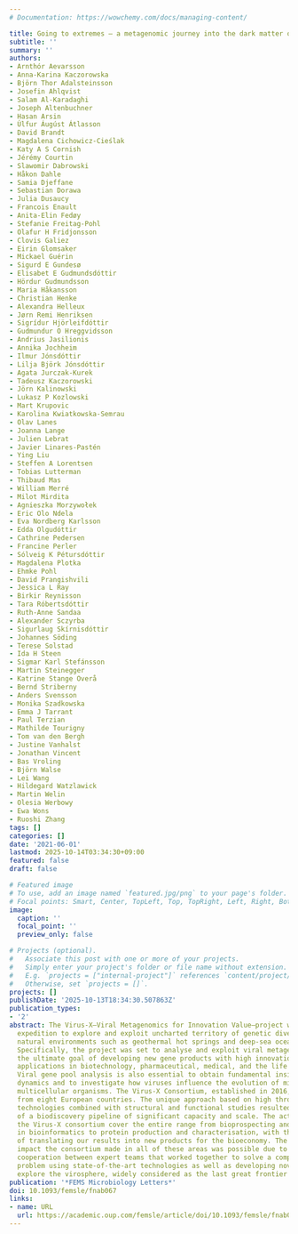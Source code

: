 ```yaml
---
# Documentation: https://wowchemy.com/docs/managing-content/

title: Going to extremes – a metagenomic journey into the dark matter of life
subtitle: ''
summary: ''
authors:
- Arnthór Aevarsson
- Anna-Karina Kaczorowska
- Björn Thor Adalsteinsson
- Josefin Ahlqvist
- Salam Al-Karadaghi
- Joseph Altenbuchner
- Hasan Arsin
- Úlfur Áugúst Átlasson
- David Brandt
- Magdalena Cichowicz-Cieślak
- Katy A S Cornish
- Jérémy Courtin
- Slawomir Dabrowski
- Håkon Dahle
- Samia Djeffane
- Sebastian Dorawa
- Julia Dusaucy
- Francois Enault
- Anita-Elin Fedøy
- Stefanie Freitag-Pohl
- Olafur H Fridjonsson
- Clovis Galiez
- Eirin Glomsaker
- Mickael Guérin
- Sigurd E Gundesø
- Elisabet E Gudmundsdóttir
- Hördur Gudmundsson
- Maria Håkansson
- Christian Henke
- Alexandra Helleux
- Jørn Remi Henriksen
- Sigrídur Hjörleifdóttir
- Gudmundur O Hreggvidsson
- Andrius Jasilionis
- Annika Jochheim
- Ilmur Jónsdóttir
- Lilja Björk Jónsdóttir
- Agata Jurczak-Kurek
- Tadeusz Kaczorowski
- Jörn Kalinowski
- Lukasz P Kozlowski
- Mart Krupovic
- Karolina Kwiatkowska-Semrau
- Olav Lanes
- Joanna Lange
- Julien Lebrat
- Javier Linares-Pastén
- Ying Liu
- Steffen A Lorentsen
- Tobias Lutterman
- Thibaud Mas
- William Merré
- Milot Mirdita
- Agnieszka Morzywołek
- Eric Olo Ndela
- Eva Nordberg Karlsson
- Edda Olgudóttir
- Cathrine Pedersen
- Francine Perler
- Sólveig K Pétursdóttir
- Magdalena Plotka
- Ehmke Pohl
- David Prangishvili
- Jessica L Ray
- Birkir Reynisson
- Tara Róbertsdóttir
- Ruth-Anne Sandaa
- Alexander Sczyrba
- Sigurlaug Skírnisdóttir
- Johannes Söding
- Terese Solstad
- Ida H Steen
- Sigmar Karl Stefánsson
- Martin Steinegger
- Katrine Stange Overå
- Bernd Striberny
- Anders Svensson
- Monika Szadkowska
- Emma J Tarrant
- Paul Terzian
- Mathilde Tourigny
- Tom van den Bergh
- Justine Vanhalst
- Jonathan Vincent
- Bas Vroling
- Björn Walse
- Lei Wang
- Hildegard Watzlawick
- Martin Welin
- Olesia Werbowy
- Ewa Wons
- Ruoshi Zhang
tags: []
categories: []
date: '2021-06-01'
lastmod: 2025-10-14T03:34:30+09:00
featured: false
draft: false

# Featured image
# To use, add an image named `featured.jpg/png` to your page's folder.
# Focal points: Smart, Center, TopLeft, Top, TopRight, Left, Right, BottomLeft, Bottom, BottomRight.
image:
  caption: ''
  focal_point: ''
  preview_only: false

# Projects (optional).
#   Associate this post with one or more of your projects.
#   Simply enter your project's folder or file name without extension.
#   E.g. `projects = ["internal-project"]` references `content/project/deep-learning/index.md`.
#   Otherwise, set `projects = []`.
projects: []
publishDate: '2025-10-13T18:34:30.507863Z'
publication_types:
- '2'
abstract: The Virus-X—Viral Metagenomics for Innovation Value—project was a scientific
  expedition to explore and exploit uncharted territory of genetic diversity in extreme
  natural environments such as geothermal hot springs and deep-sea ocean ecosystems.
  Specifically, the project was set to analyse and exploit viral metagenomes with
  the ultimate goal of developing new gene products with high innovation value for
  applications in biotechnology, pharmaceutical, medical, and the life science sectors.
  Viral gene pool analysis is also essential to obtain fundamental insight into ecosystem
  dynamics and to investigate how viruses influence the evolution of microbes and
  multicellular organisms. The Virus-X Consortium, established in 2016, included experts
  from eight European countries. The unique approach based on high throughput bioinformatics
  technologies combined with structural and functional studies resulted in the development
  of a biodiscovery pipeline of significant capacity and scale. The activities within
  the Virus-X consortium cover the entire range from bioprospecting and methods development
  in bioinformatics to protein production and characterisation, with the final goal
  of translating our results into new products for the bioeconomy. The significant
  impact the consortium made in all of these areas was possible due to the successful
  cooperation between expert teams that worked together to solve a complex scientific
  problem using state-of-the-art technologies as well as developing novel tools to
  explore the virosphere, widely considered as the last great frontier of life.
publication: '*FEMS Microbiology Letters*'
doi: 10.1093/femsle/fnab067
links:
- name: URL
  url: https://academic.oup.com/femsle/article/doi/10.1093/femsle/fnab067/6296640
---
```

